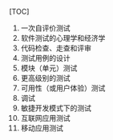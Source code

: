 [TOC]

1. 一次自评价测试
2. 软件测试的心理学和经济学
3. 代码检查、走查和评审
4. 测试用例的设计
5. 模块（单元）测试
6. 更高级别的测试
7. 可用性（或用户体验）测试
8. 调试
9. 敏捷开发模式下的测试
10. 互联网应用测试
11. 移动应用测试